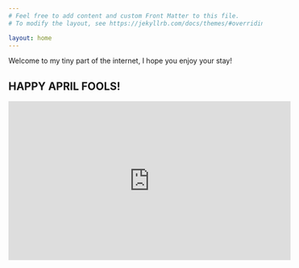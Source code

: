 ```yaml
---
# Feel free to add content and custom Front Matter to this file.
# To modify the layout, see https://jekyllrb.com/docs/themes/#overriding-theme-defaults

layout: home
---
```

Welcome to my tiny part of the internet, I hope you enjoy your stay! 



## HAPPY APRIL FOOLS!
<iframe width="560" height="315" src="https://www.youtube-nocookie.com/embed/dQw4w9WgXcQ?controls=0&autoplay=1" title="YouTube video player" frameborder="0" allow="accelerometer; autoplay; clipboard-write; encrypted-media; gyroscope; picture-in-picture" allowfullscreen></iframe>